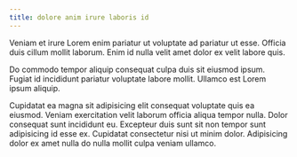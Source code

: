 ```yaml
---
title: dolore anim irure laboris id
---
```


Veniam et irure Lorem enim pariatur ut voluptate ad pariatur ut esse. Officia duis cillum mollit laborum. Enim id nulla velit amet dolor ex velit labore quis.

Do commodo tempor aliquip consequat culpa duis sit eiusmod ipsum. Fugiat id incididunt pariatur voluptate labore mollit. Ullamco est Lorem ipsum aliquip.

Cupidatat ea magna sit adipisicing elit consequat voluptate quis ea eiusmod. Veniam exercitation velit laborum officia aliqua tempor nulla. Dolor consequat sunt incididunt eu. Excepteur duis sunt sit non tempor sunt adipisicing id esse ex. Cupidatat consectetur nisi ut minim dolor. Adipisicing dolor ex amet nulla do nulla mollit culpa veniam ullamco.
